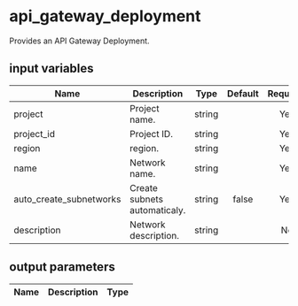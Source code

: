 # api_gateway_deployment

Provides an API Gateway Deployment.

## input variables

| Name | Description | Type | Default | Required |
|------|-------------|:----:|:-----:|:-----:|
|project|Project name.|string||Yes|
|project_id|Project ID.|string||Yes|
|region|region.|string||Yes|
|name|Network name.|string||Yes|
|auto_create_subnetworks|Create subnets automaticaly.|string|false|Yes|
|description|Network description.|string||No|

## output parameters

| Name | Description | Type |
|------|-------------|:----:|

